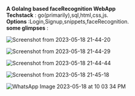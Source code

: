 **A Golalng based faceRecognition WebApp**<br>
**Techstack** : go(primarily),sql,html,css,js.<br>
**Options**   :Login,Signup,snippets,faceRecognition.<br>
**some glimpses** :<br>


![Screenshot from 2023-05-18 21-44-20](https://github.com/IamMahfooz/IDEAbox/assets/92675550/09ecc188-9210-4eec-9561-db71174df7c8)

![Screenshot from 2023-05-18 21-44-29](https://github.com/IamMahfooz/IDEAbox/assets/92675550/75fa64e1-2fa6-4141-b196-e0b62b791e18)

![Screenshot from 2023-05-18 21-44-44](https://github.com/IamMahfooz/IDEAbox/assets/92675550/308da5a0-8666-4574-9ce1-3481c039b3dc)

![Screenshot from 2023-05-18 21-45-18](https://github.com/IamMahfooz/IDEAbox/assets/92675550/f4bf9831-f2c5-4caf-af03-02dbfbc8333c)

![WhatsApp Image 2023-05-18 at 10 03 34 PM](https://github.com/IamMahfooz/IDEAbox/assets/92675550/c4709f96-3c51-4f0e-a055-a3bd5077628b)
